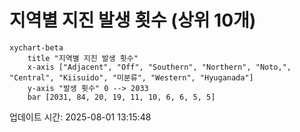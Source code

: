 # 지역별 지진 발생 횟수 (상위 10개)

```mermaid
xychart-beta
    title "지역별 지진 발생 횟수"
    x-axis ["Adjacent", "Off", "Southern", "Northern", "Noto,", "Central", "Kiisuido", "미분류", "Western", "Hyuganada"]
    y-axis "발생 횟수" 0 --> 2033
    bar [2031, 84, 20, 19, 11, 10, 6, 6, 5, 5]
```

업데이트 시간: 2025-08-01 13:15:48
